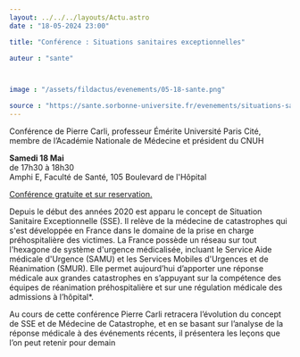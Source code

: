 ```yaml
---
layout: ../../../layouts/Actu.astro
date : "18-05-2024 23:00"

title: "Conférence : Situations sanitaires exceptionnelles"

auteur : "sante"



image : "/assets/fildactus/evenements/05-18-sante.png"

source : "https://sante.sorbonne-universite.fr/evenements/situations-sanitaires-exceptionnelles"
---
```


Conférence de Pierre Carli, professeur Émérite Université Paris Cité, membre de l’Académie Nationale de Médecine et président du CNUH

__Samedi 18 Mai__  
de 17h30 à 18h30  
Amphi E, Faculté de Santé, 105 Boulevard de l'Hôpital

[Conférence gratuite et sur reservation.](https://my.weezevent.com/situations-sanitaires-exceptionnelles-et-medecine-de-catastrophe)

Depuis le début des années 2020 est apparu le concept de Situation Sanitaire Exceptionnelle (SSE). Il relève de la médecine de catastrophes qui s'est développée en France dans le domaine de la prise en charge préhospitalière des victimes. La France possède un réseau sur tout l'hexagone de système d'urgence médicalisée, incluant le Service Aide médicale d'Urgence (SAMU) et les Services Mobiles d'Urgences et de Réanimation (SMUR). Elle permet aujourd’hui d’apporter une réponse médicale aux grandes catastrophes en s’appuyant sur la compétence des équipes de réanimation préhospitalière et sur une régulation médicale des admissions à l’hôpital*.

Au cours de cette conférence Pierre Carli retracera l’évolution du concept de SSE et de Médecine de Catastrophe,  et  en se basant sur l’analyse de la réponse médicale à des événements récents,  il présentera les leçons que l’on peut retenir pour demain